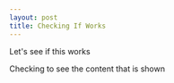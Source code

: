 ```yaml
---
layout: post
title: Checking If Works 
---
```


Let's see if this works 

Checking to see the content that is shown